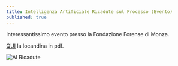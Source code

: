 ```yaml
---
title: Intelligenza Artificiale Ricadute sul Processo (Evento)
published: true
---
```

Interessantissimo evento presso la Fondazione Forense di Monza.

[QUI](https://github.com/rosariomoscato/rosariomoscato.github.io/blob/gh-pages/img/IA%20e%20ricadute.pdf "Locandina Monza") la locandina in pdf.

![AI Ricadute]({{site.baseurl}}/img/AI_ricadute.png)
